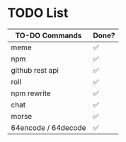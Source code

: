 # TODO List

| TO-DO Commands | Done?         |
| ------- | ------------------ |
| meme   | :white_check_mark: |
| npm    | :white_check_mark: |
| github rest api   | :white_check_mark: |
| roll   | :white_check_mark: |
| npm rewrite   | :white_check_mark: |
| chat   | :white_check_mark: |
| morse   | :white_check_mark: |
| 64encode / 64decode   | :white_check_mark: |
